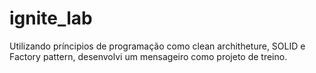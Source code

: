 # ignite_lab

Utilizando príncipios de programação como clean architheture, SOLID e Factory pattern, desenvolvi um mensageiro como projeto de treino.

